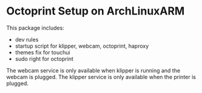 # Octoprint Setup on ArchLinuxARM

This package includes:
- dev rules
- startup script for klipper, webcam, octoprint, haproxy
- themes fix for touchui
- sudo right for octoprint

The webcam service is only available when klipper is running and the webcam is plugged.
The klipper service is only available when the printer is plugged.


